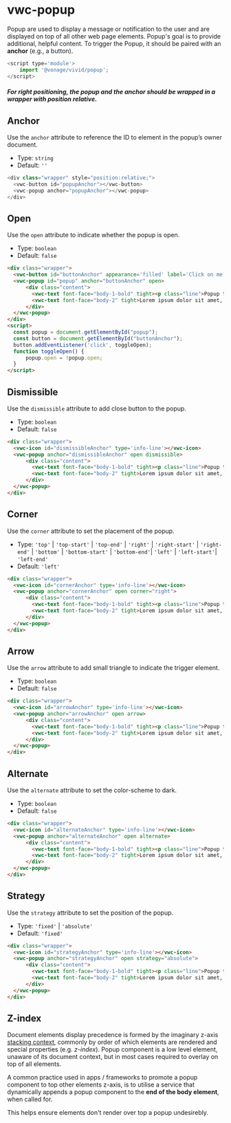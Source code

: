 # vwc-popup

Popup are used to display a message or notification to the user and are displayed on top of all other web page elements.
Popup's goal is to provide additional, helpful content. To trigger the Popup, it should be paired with an **anchor** (e.g., a button). 

```js
<script type='module'>
    import '@vonage/vivid/popup';
</script>
```

##### For right positioning, the popup and the anchor should be wrapped in a wrapper with position relative.
## Anchor

Use the `anchor` attribute to reference the ID to element in the popup’s owner document.

- Type: `string`
- Default: `''`

```js
<div class="wrapper" style="position:relative;">
  <vwc-button id="popupAnchor"></vwc-button>
  <vwc-popup anchor="popupAnchor"></vwc-popup>
</div>
```
## Open
Use the `open` attribute to indicate whether the popup is open.

- Type: `boolean`
- Default: `false`

```html preview
<div class="wrapper">
  <vwc-button id="buttonAnchor" appearance='filled' label='Click on me!'></vwc-button>
  <vwc-popup id="popup" anchor="buttonAnchor" open>
      <div class="content">
        <vwc-text font-face="body-1-bold" tight><p class="line">Popup title</p></vwc-text>
        <vwc-text font-face="body-2" tight>Lorem ipsum dolor sit amet, consectetur adipiscing elit.</vwc-text>
      </div>
  </vwc-popup>
</div>
<script>
  const popup = document.getElementById("popup");
  const button = document.getElementById("buttonAnchor");
  button.addEventListener('click', toggleOpen);
  function toggleOpen() {
	  popup.open = !popup.open;
  }
</script>

```

## Dismissible

Use the `dismissible` attribute to add close button to the popup.

- Type: `boolean`
- Default: `false`

```html preview
<div class="wrapper">
  <vwc-icon id="dismissibleAnchor" type='info-line'></vwc-icon>
  <vwc-popup anchor="dismissibleAnchor" open dismissible>
      <div class="content">
        <vwc-text font-face="body-1-bold" tight><p class="line">Popup title</p></vwc-text>
        <vwc-text font-face="body-2" tight>Lorem ipsum dolor sit amet, consectetur adipiscing elit.</vwc-text>
      </div>
  </vwc-popup>
</div>

```

## Corner

Use the `corner` attribute to set the placement of the popup.

- Type: `'top'` | `'top-start'` | `'top-end'` | `'right'` | `'right-start'` | `'right-end'` | `'bottom'` | `'bottom-start'` | `'bottom-end'`| `'left'` | `'left-start'`| `'left-end'`
- Default: `'left'`

```html preview
<div class="wrapper">
  <vwc-icon id="cornerAnchor" type='info-line'></vwc-icon>
  <vwc-popup anchor="cornerAnchor" open corner="right">
      <div class="content">
        <vwc-text font-face="body-1-bold" tight><p class="line">Popup title</p></vwc-text>
        <vwc-text font-face="body-2" tight>Lorem ipsum dolor sit amet, consectetur adipiscing elit.</vwc-text>
      </div>
  </vwc-popup>
</div>

```

## Arrow
Use the `arrow` attribute to add small triangle to indicate the trigger element.

- Type: `boolean`
- Default: `false`

```html preview
<div class="wrapper">
  <vwc-icon id="arrowAnchor" type='info-line'></vwc-icon>
  <vwc-popup anchor="arrowAnchor" open arrow>
      <div class="content">
        <vwc-text font-face="body-1-bold" tight><p class="line">Popup title</p></vwc-text>
        <vwc-text font-face="body-2" tight>Lorem ipsum dolor sit amet, consectetur adipiscing elit.</vwc-text>
      </div>
  </vwc-popup>
</div>

```
## Alternate
Use the `alternate` attribute to set the color-scheme to dark.

- Type: `boolean`
- Default: `false`

```html preview
<div class="wrapper">
  <vwc-icon id="alternateAnchor" type='info-line'></vwc-icon>
  <vwc-popup anchor="alternateAnchor" open alternate>
      <div class="content">
        <vwc-text font-face="body-1-bold" tight><p class="line">Popup title</p></vwc-text>
        <vwc-text font-face="body-2" tight>Lorem ipsum dolor sit amet, consectetur adipiscing elit.</vwc-text>
      </div>
  </vwc-popup>
</div>

```
## Strategy
Use the `strategy` attribute to set the position of the popup.

- Type: `'fixed'` | `'absolute'`
- Default: `'fixed'`

```html preview
<div class="wrapper">
  <vwc-icon id="strategyAnchor" type='info-line'></vwc-icon>
  <vwc-popup anchor="strategyAnchor" open strategy="absolute">
      <div class="content">
        <vwc-text font-face="body-1-bold" tight><p class="line">Popup title</p></vwc-text>
        <vwc-text font-face="body-2" tight>Lorem ipsum dolor sit amet, consectetur adipiscing elit.</vwc-text>
      </div>
  </vwc-popup>
</div>

```
## Z-index

Document elements display precedence is formed by the imaginary z-axis [stacking context](https://developer.mozilla.org/en-US/docs/Web/CSS/CSS_Positioning/Understanding_z_index/The_stacking_context), commonly by order of which elements are rendered and special properties (e.g. _z-index_).
Popup component is a low level element, unaware of its document context, but in most cases required to overlay on top of all elements.

A common practice used in apps / frameworks to promote a popup component to top other elements z-axis, is to utilise a service that dynamically appends a popup component to the **end of the body element**, when called for.

This helps ensure elements don't render over top a popup undesirebly.


<style>
  .content {
    width: 200px;
    text-align: left;
    padding: 1rem;
	}
  .line {
    border-bottom: 1px solid var(--vvd-color-neutral-40);
    padding-bottom: 0.5rem;
    margin-bottom: 0.5rem;
  }
  .wrapper{
    position: relative;
    height: 100px;
    display: flex;
    align-items: center;
    justify-content: center;
    background-color: var(--vvd-color-neutral-10);
  }
</style>

